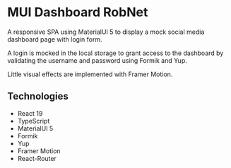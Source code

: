 # MUI Dashboard RobNet

A responsive SPA using MaterialUI 5 to display a mock social media dashboard page with login form.

A login is mocked in the local storage to grant access to the dashboard by validating the username and password using Formik and Yup.

Little visual effects are implemented with Framer Motion.

## Technologies
- React 19
- TypeScript
- MaterialUI 5
- Formik
- Yup
- Framer Motion
- React-Router